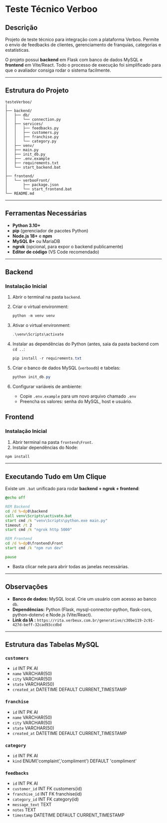 # Teste Técnico Verboo

## Descrição

Projeto de teste técnico para integração com a plataforma Verboo. Permite o envio de feedbacks de clientes, gerenciamento de franquias, categorias e estatísticas.

O projeto possui **backend** em Flask com banco de dados MySQL e **frontend** em Vite/React. Todo o processo de execução foi simplificado para que o avaliador consiga rodar o sistema facilmente.

---

## Estrutura do Projeto

```
testeVerboo/
│
├── backend/
│   ├── db/
│   │   └── connection.py
│   ├── services/
│   │   ├── feedbacks.py
│   │   ├── customers.py
│   │   ├── franchise.py
│   │   └── category.py
│   ├── venv/
│   ├── main.py
│   ├── init_db.py
│   ├── .env.example
│   ├── requirements.txt
│   └── start_backend.bat
│
├── frontend/
│   └── verbooFront/
│       ├── package.json
│       └── start_frontend.bat
└── README.md
```

---

## Ferramentas Necessárias

* **Python 3.10+**
* **pip** (gerenciador de pacotes Python)
* **Node.js 18+** e **npm**
* **MySQL 8+** ou MariaDB
* **ngrok** (opcional, para expor o backend publicamente)
* **Editor de código** (VS Code recomendado)

---

## Backend

### Instalação Inicial

1. Abrir o terminal na pasta `backend`.
2. Criar o virtual environment:

   ```powershell
   python -m venv venv
   ```
3. Ativar o virtual environment:

   ```powershell
   .\venv\Scripts\activate
   ```
4. Instalar as dependências do Python (antes, saia da pasta backend com `cd ..`: 

   ```powershell
   pip install -r requirements.txt
   ```
5. Criar o banco de dados MySQL (`verboodb`) e tabelas:

   ```powershell
   python init_db.py
   ```
6. Configurar variáveis de ambiente:

   * Copie `.env.example` para um novo arquivo chamado `.env`
   * Preencha os valores: senha do MySQL, host e usuário.


## Frontend

### Instalação Inicial

1. Abrir terminal na pasta `frontend\Front`.
2. Instalar dependências do Node:

```powershell
npm install
```


---

## Executando Tudo em Um Clique

Existe um `.bat` unificado para rodar **backend + ngrok + frontend**:

```bat
@echo off

REM Backend
cd /d %~dp0\backend
call venv\Scripts\activate.bat
start cmd /k "venv\Scripts\python.exe main.py"
timeout /t 2
start cmd /k "ngrok http 5000"

REM Frontend
cd /d %~dp0\frontend\Front
start cmd /k "npm run dev"

pause
```

* Basta clicar nele para abrir todas as janelas necessárias.

---

## Observações

* **Banco de dados:** MySQL local. Crie um usuário com acesso ao banco `db`.
* **Dependências:** Python (Flask, mysql-connector-python, flask-cors, python-dotenv) e Node.js (Vite/React).
* **Link da IA :** `https://rita.verbeux.com.br/generative/c30be119-2c91-427d-beff-32cad93ccdbd`

---

## Estrutura das Tabelas MySQL

### `customers`

* `id` INT PK AI
* `name` VARCHAR(50)
* `city` VARCHAR(50)
* `state` VARCHAR(50)
* `created_at` DATETIME DEFAULT CURRENT_TIMESTAMP

### `franchise`

* `id` INT PK AI
* `name` VARCHAR(50)
* `city` VARCHAR(50)
* `state` VARCHAR(50)
* `created_at` DATETIME DEFAULT CURRENT_TIMESTAMP

### `category`

* `id` INT PK AI
* `kind` ENUM('complaint','compliment') DEFAULT 'compliment'

### `feedbacks`

* `id` INT PK AI
* `customer_id` INT FK customers(id)
* `franchise_id` INT FK franchise(id)
* `category_id` INT FK category(id)
* `message_text` TEXT
* `notes` TEXT
* `timestamp` DATETIME DEFAULT CURRENT_TIMESTAMP
